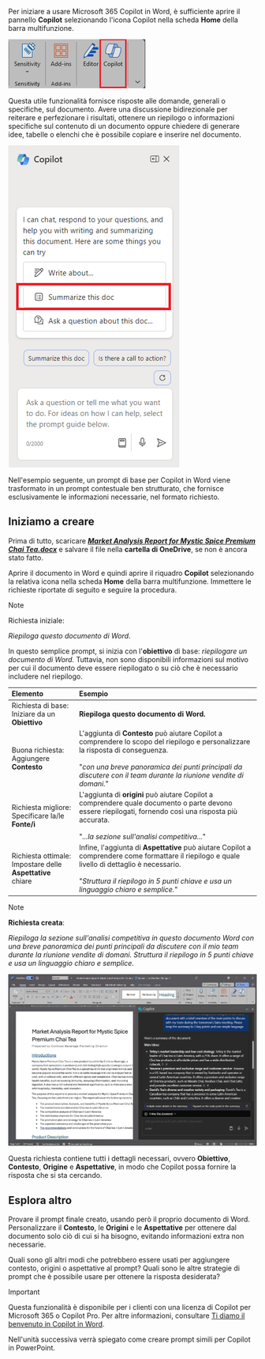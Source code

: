 
Per iniziare a usare Microsoft 365 Copilot in Word, è sufficiente aprire il pannello **Copilot** selezionando l'icona Copilot nella scheda **Home** della barra multifunzione. 

![Screenshot dell'icona Copilot nella barra multifunzione di Word.](../media/copilot-ribbon-word.png)

Questa utile funzionalità fornisce risposte alle domande, generali o specifiche, sul documento. Avere una discussione bidirezionale per reiterare e perfezionare i risultati, ottenere un riepilogo o informazioni specifiche sul contenuto di un documento oppure chiedere di generare idee, tabelle o elenchi che è possibile copiare e inserire nel documento.

![Screenshot del pannello Copilot in Word alla prima apertura.](../media/copilot-pane-word.png)

Nell'esempio seguente, un prompt di base per Copilot in Word viene trasformato in un prompt contestuale ben strutturato, che fornisce esclusivamente le informazioni necessarie, nel formato richiesto.

## Iniziamo a creare

Prima di tutto, scaricare **_[Market Analysis Report for Mystic Spice Premium Chai Tea.docx](https://go.microsoft.com/fwlink/?linkid=2268826)_** e salvare il file nella **cartella di OneDrive**, se non è ancora stato fatto.

Aprire il documento in Word e quindi aprire il riquadro **Copilot** selezionando la relativa icona nella scheda **Home** della barra multifunzione. Immettere le richieste riportate di seguito e seguire la procedura.

> [!NOTE]
> Richiesta iniziale:
>
> _Riepiloga questo documento di Word._

In questo semplice prompt, si inizia con l'**obiettivo** di base: _riepilogare un documento di Word._ Tuttavia, non sono disponibili informazioni sul motivo per cui il documento deve essere riepilogato o su ciò che è necessario includere nel riepilogo.

| Elemento | Esempio |
| :------ | :------- |
| Richiesta di base: <br>Iniziare da un **Obiettivo** | **Riepiloga questo documento di Word.** |
| Buona richiesta: <br>Aggiungere **Contesto** | L'aggiunta di **Contesto** può aiutare Copilot a comprendere lo scopo del riepilogo e personalizzare la risposta di conseguenza.<br><br>"_con una breve panoramica dei punti principali da discutere con il team durante la riunione vendite di domani._" |
| Richiesta migliore: <br>Specificare la/le **Fonte/i** | L'aggiunta di **origini** può aiutare Copilot a comprendere quale documento o parte devono essere riepilogati, fornendo così una risposta più accurata.<br><br>"_...la sezione sull'analisi competitiva..._" |
| Richiesta ottimale: <br>Impostare delle **Aspettative** chiare | Infine, l'aggiunta di **Aspettative** può aiutare Copilot a comprendere come formattare il riepilogo e quale livello di dettaglio è necessario.<br><br>"_Struttura il riepilogo in 5 punti chiave e usa un linguaggio chiaro e semplice._" |

> [!NOTE]
> **Richiesta creata**:
>
> _Riepiloga la sezione sull'analisi competitiva in questo documento Word con una breve panoramica dei punti principali da discutere con il mio team durante la riunione vendite di domani. Struttura il riepilogo in 5 punti chiave e usa un linguaggio chiaro e semplice._

[![Screenshot dei risultati del prompt generati nel documento di esempio usando Copilot in Word.](../media/copilot-summarize-results-word.png)](../media/copilot-summarize-results-word.png#lightbox)

Questa richiesta contiene tutti i dettagli necessari, ovvero **Obiettivo**, **Contesto**, **Origine** e **Aspettative**, in modo che Copilot possa fornire la risposta che si sta cercando. 

## Esplora altro

Provare il prompt finale creato, usando però il proprio documento di Word. Personalizzare il **Contesto**, le **Origini** e le **Aspettative** per ottenere dal documento solo ciò di cui si ha bisogno, evitando informazioni extra non necessarie.

Quali sono gli altri modi che potrebbero essere usati per aggiungere contesto, origini o aspettative al prompt? Quali sono le altre strategie di prompt che è possibile usare per ottenere la risposta desiderata?

> [!IMPORTANT]
> Questa funzionalità è disponibile per i clienti con una licenza di Copilot per Microsoft 365 o Copilot Pro. Per altre informazioni, consultare [Ti diamo il benvenuto in Copilot in Word](https://support.microsoft.com/en-us/office/welcome-to-copilot-in-word-2135e85f-a467-463b-b2f0-c51a46d625d1).

Nell'unità successiva verrà spiegato come creare prompt simili per Copilot in PowerPoint.